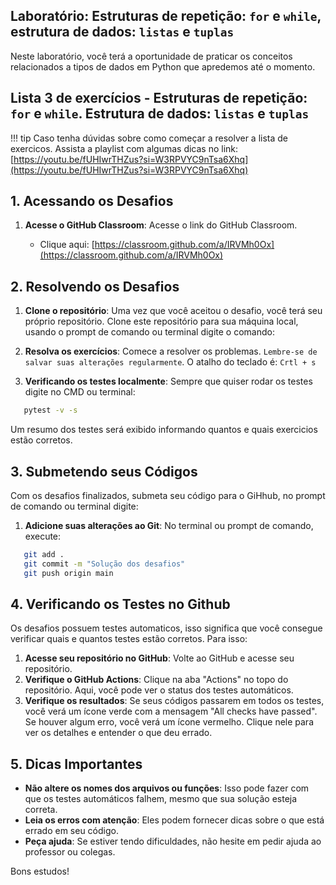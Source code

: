 ## Laboratório: Estruturas de repetição: `for` e `while`, estrutura de dados: `listas` e `tuplas`


Neste laboratório, você terá a oportunidade de praticar os conceitos relacionados a tipos de dados em Python que apredemos até o momento.


## Lista 3 de exercícios - Estruturas de repetição: `for` e `while`. Estrutura de dados: `listas` e `tuplas`


!!! tip
    Caso tenha dúvidas sobre como começar a resolver a lista de exercicos. Assista a playlist com algumas dicas no link: [https://youtu.be/fUHIwrTHZus?si=W3RPVYC9nTsa6Xhq](https://youtu.be/fUHIwrTHZus?si=W3RPVYC9nTsa6Xhq)


## 1. Acessando os Desafios

1. **Acesse o GitHub Classroom**: Acesse o link do GitHub Classroom. 
    
   - Clique aqui: [https://classroom.github.com/a/IRVMh0Ox](https://classroom.github.com/a/IRVMh0Ox)


## 2. Resolvendo os Desafios

1. **Clone o repositório**: Uma vez que você aceitou o desafio, você terá seu próprio repositório. Clone este repositório para sua máquina local, usando o prompt de comando ou terminal digite o comando:
 
1. **Resolva os exercícios**: Comece a resolver os problemas. ``Lembre-se de salvar suas alterações regularmente``. O atalho do teclado é: ``Crtl + s``

1. **Verificando os testes localmente**: Sempre que quiser rodar os testes digite no CMD ou terminal:

```bash
   pytest -v -s
```
Um resumo dos testes será exibido informando quantos e quais exercicios estão corretos.
 

## 3. Submetendo seus Códigos

Com os desafios finalizados, submeta seu código para o GiHhub, no prompt de comando ou terminal digite:

1. **Adicione suas alterações ao Git**: No terminal ou prompt de comando, execute:

```bash
   git add .
   git commit -m "Solução dos desafios"
   git push origin main
```

## 4. Verificando os Testes no Github

Os desafios possuem testes automaticos, isso significa que você consegue verificar quais e quantos testes estão corretos. Para isso:

1. **Acesse seu repositório no GitHub**: Volte ao GitHub e acesse seu repositório.
2. **Verifique o GitHub Actions**: Clique na aba "Actions" no topo do repositório. Aqui, você pode ver o status dos testes automáticos.
3. **Verifique os resultados**: Se seus códigos passarem em todos os testes, você verá um ícone verde com a mensagem "All checks have passed". Se houver algum erro, você verá um ícone vermelho. Clique nele para ver os detalhes e entender o que deu errado.

## 5. Dicas Importantes

- **Não altere os nomes dos arquivos ou funções**: Isso pode fazer com que os testes automáticos falhem, mesmo que sua solução esteja correta.
- **Leia os erros com atenção**: Eles podem fornecer dicas sobre o que está errado em seu código.
- **Peça ajuda**: Se estiver tendo dificuldades, não hesite em pedir ajuda ao professor ou colegas.


Bons estudos!








